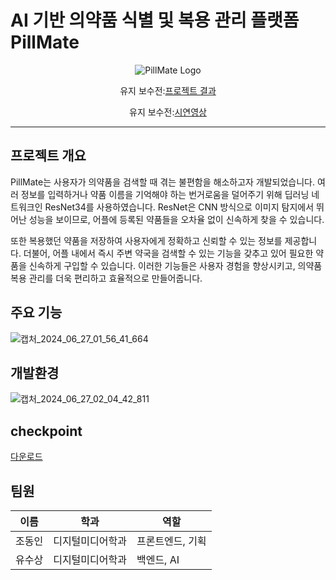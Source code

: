 # AI 기반 의약품 식별 및 복용 관리 플랫폼 PillMate

<div align="center">
  <img src="https://github.com/YOOSUSANG/pillMate/assets/41133135/c44c025a-acd1-41ef-9674-47f0a0ebb1fb" alt="PillMate Logo" />
  <p>유지 보수전:<a href="https://drive.google.com/file/d/1t-va1Y_2JGM0TbcEnPiRAXU4lEiEW0yp/view">프로젝트 결과</a></p>
  <p>유지 보수전:<a href="https://drive.google.com/file/d/1BxManXLhECmOwOTU7Xfixbqv6DlypRG7/view">시연영상</a></p>
</div>
<hr>


## 프로젝트 개요
PillMate는 사용자가 의약품을 검색할 때 겪는 불편함을 해소하고자 개발되었습니다. 여러 정보를 입력하거나 약품 이름을 기억해야 하는 번거로움을 덜어주기 위해 딥러닝 네트워크인 ResNet34를 사용하였습니다. ResNet은 CNN 방식으로 이미지 탐지에서 뛰어난 성능을 보이므로, 어플에 등록된 약품들을 오차율 없이 신속하게 찾을 수 있습니다.

또한 복용했던 약품을 저장하여 사용자에게 정확하고 신뢰할 수 있는 정보를 제공합니다. 더불어, 어플 내에서 즉시 주변 약국을 검색할 수 있는 기능을 갖추고 있어 필요한 약품을 신속하게 구입할 수 있습니다. 이러한 기능들은 사용자 경험을 향상시키고, 의약품 복용 관리를 더욱 편리하고 효율적으로 만들어줍니다.
## 주요 기능
![캡처_2024_06_27_01_56_41_664](https://github.com/YOOSUSANG/pillMate/assets/41133135/d0c54663-0d3a-474f-8ba0-ddb41ab6e293)

## 개발환경
![캡처_2024_06_27_02_04_42_811](https://github.com/YOOSUSANG/pillMate/assets/41133135/3c267694-caa3-4a4b-b6a9-756e6592d33f)


## checkpoint
[다운로드](https://drive.google.com/file/d/1-A-VupYYIKOeoEkM1xJyVDJ7E-GNZN-p/view?usp=drive_link)

## 팀원
|이름|학과|역할|
|------|---|---|
|조동인|디지털미디어학과|프론트엔드,  기획|
|유수상|디지털미디어학과|백엔드,  AI|
